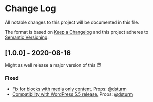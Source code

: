 # Change Log

All notable changes to this project will be documented in this file.

The format is based on [Keep a Changelog](http://keepachangelog.com/)
and this project adheres to [Semantic Versioning](http://semver.org/).

## [1.0.0] - 2020-08-16

Might as well release a major version of this 😇

### Fixed

- [Fix for blocks with media only content.](https://github.com/pixelcollective/acorn-block-templates/pull/1) Props: [@dsturm](https://github.com/dsturm)
- [Compatibility with WordPress 5.5 release.](https://github.com/pixelcollective/acorn-block-templates/pull/2) Props: [@dsturm](https://github.com/dsturm)

